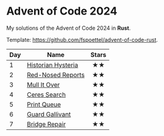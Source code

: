 # Advent of Code 2024

My solutions of the Advent of Code 2024 in **Rust**.

Template: https://github.com/fspoettel/advent-of-code-rust.

| Day | Name                                  | Stars |
|-----|---------------------------------------|:-----:|
| 1   | [ Historian Hysteria ](src/bin/01.rs) |  ★★   |
| 2   | [ Red-Nosed Reports ](src/bin/02.rs)  |  ★★   |
| 3   | [ Mull It Over ](src/bin/03.rs)       |  ★★   |
| 4   | [ Ceres Search ](src/bin/04.rs)       |  ★★   |
| 5   | [ Print Queue ](src/bin/05.rs)        |  ★★   |
| 6   | [ Guard Gallivant ](src/bin/06.rs)    |  ★★   |
| 7   | [ Bridge Repair ](src/bin/07.rs)      |  ★★   |


